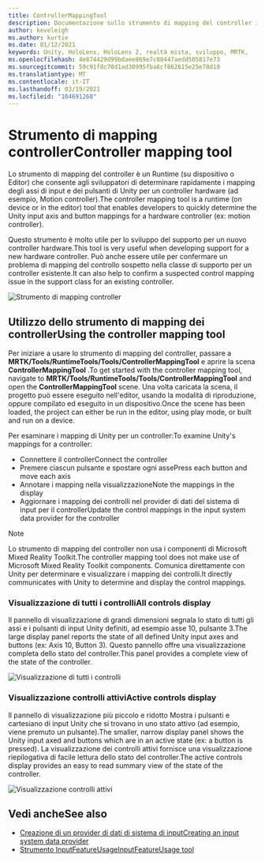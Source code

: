 ```yaml
---
title: ControllerMappingTool
description: Documentazione sullo strumento di mapping del controller in MRTK
author: keveleigh
ms.author: kurtie
ms.date: 01/12/2021
keywords: Unity, HoloLens, HoloLens 2, realtà mista, sviluppo, MRTK,
ms.openlocfilehash: 4e874429d99bdaee869e7c88447aedd505817e73
ms.sourcegitcommit: 59c91f8c70d1ad30995fba6cf862615e25e78d10
ms.translationtype: MT
ms.contentlocale: it-IT
ms.lasthandoff: 03/19/2021
ms.locfileid: "104691268"
---
```

# <a name="controller-mapping-tool"></a><span data-ttu-id="94f69-104">Strumento di mapping controller</span><span class="sxs-lookup"><span data-stu-id="94f69-104">Controller mapping tool</span></span>

<span data-ttu-id="94f69-105">Lo strumento di mapping del controller è un Runtime (su dispositivo o Editor) che consente agli sviluppatori di determinare rapidamente i mapping degli assi di input e dei pulsanti di Unity per un controller hardware (ad esempio, Motion controller).</span><span class="sxs-lookup"><span data-stu-id="94f69-105">The controller mapping tool is a runtime (on device or in the editor) tool that enables developers to quickly determine the Unity input axis and button mappings for a hardware controller (ex: motion controller).</span></span>

<span data-ttu-id="94f69-106">Questo strumento è molto utile per lo sviluppo del supporto per un nuovo controller hardware.</span><span class="sxs-lookup"><span data-stu-id="94f69-106">This tool is very useful when developing support for a new hardware controller.</span></span> <span data-ttu-id="94f69-107">Può anche essere utile per confermare un problema di mapping del controllo sospetto nella classe di supporto per un controller esistente.</span><span class="sxs-lookup"><span data-stu-id="94f69-107">It can also help to confirm a suspected control mapping issue in the support class for an existing controller.</span></span>

![Strumento di mapping controller](../images/controller-mapping-tool/ControllerMappingTool.png)

## <a name="using-the-controller-mapping-tool"></a><span data-ttu-id="94f69-109">Utilizzo dello strumento di mapping dei controller</span><span class="sxs-lookup"><span data-stu-id="94f69-109">Using the controller mapping tool</span></span>

<span data-ttu-id="94f69-110">Per iniziare a usare lo strumento di mapping del controller, passare a **MRTK/Tools/RuntimeTools/Tools/ControllerMappingTool** e aprire la scena **ControllerMappingTool** .</span><span class="sxs-lookup"><span data-stu-id="94f69-110">To get started with the controller mapping tool, navigate to **MRTK/Tools/RuntimeTools/Tools/ControllerMappingTool** and open the **ControllerMappingTool** scene.</span></span> <span data-ttu-id="94f69-111">Una volta caricata la scena, il progetto può essere eseguito nell'editor, usando la modalità di riproduzione, oppure compilato ed eseguito in un dispositivo.</span><span class="sxs-lookup"><span data-stu-id="94f69-111">Once the scene has been loaded, the project can either be run in the editor, using play mode, or built and run on a device.</span></span>

<span data-ttu-id="94f69-112">Per esaminare i mapping di Unity per un controller:</span><span class="sxs-lookup"><span data-stu-id="94f69-112">To examine Unity's mappings for a controller:</span></span>

- <span data-ttu-id="94f69-113">Connettere il controller</span><span class="sxs-lookup"><span data-stu-id="94f69-113">Connect the controller</span></span>
- <span data-ttu-id="94f69-114">Premere ciascun pulsante e spostare ogni asse</span><span class="sxs-lookup"><span data-stu-id="94f69-114">Press each button and move each axis</span></span>
- <span data-ttu-id="94f69-115">Annotare i mapping nella visualizzazione</span><span class="sxs-lookup"><span data-stu-id="94f69-115">Note the mappings in the display</span></span>
- <span data-ttu-id="94f69-116">Aggiornare i mapping dei controlli nel provider di dati del sistema di input per il controller</span><span class="sxs-lookup"><span data-stu-id="94f69-116">Update the control mappings in the input system data provider for the controller</span></span>

> [!NOTE]
> <span data-ttu-id="94f69-117">Lo strumento di mapping del controller non usa i componenti di Microsoft Mixed Reality Toolkit.</span><span class="sxs-lookup"><span data-stu-id="94f69-117">The controller mapping tool does not make use of Microsoft Mixed Reality Toolkit components.</span></span> <span data-ttu-id="94f69-118">Comunica direttamente con Unity per determinare e visualizzare i mapping dei controlli.</span><span class="sxs-lookup"><span data-stu-id="94f69-118">It directly communicates with Unity to determine and display the control mappings.</span></span>

### <a name="all-controls-display"></a><span data-ttu-id="94f69-119">Visualizzazione di tutti i controlli</span><span class="sxs-lookup"><span data-stu-id="94f69-119">All controls display</span></span>

<span data-ttu-id="94f69-120">Il pannello di visualizzazione di grandi dimensioni segnala lo stato di tutti gli assi e i pulsanti di input Unity definiti, ad esempio asse 10, pulsante 3.</span><span class="sxs-lookup"><span data-stu-id="94f69-120">The large display panel reports the state of all defined Unity input axes and buttons (ex: Axis 10, Button 3).</span></span> <span data-ttu-id="94f69-121">Questo pannello offre una visualizzazione completa dello stato del controller.</span><span class="sxs-lookup"><span data-stu-id="94f69-121">This panel provides a complete view of the state of the controller.</span></span>

![Visualizzazione di tutti i controlli](../images/controller-mapping-tool/AllControls.png)

### <a name="active-controls-display"></a><span data-ttu-id="94f69-123">Visualizzazione controlli attivi</span><span class="sxs-lookup"><span data-stu-id="94f69-123">Active controls display</span></span>

<span data-ttu-id="94f69-124">Il pannello di visualizzazione più piccolo e ridotto Mostra i pulsanti e cartesiano di input Unity che si trovano in uno stato attivo (ad esempio, viene premuto un pulsante).</span><span class="sxs-lookup"><span data-stu-id="94f69-124">The smaller, narrow display panel shows the Unity input axed and buttons which are in an active state (ex: a button is pressed).</span></span> <span data-ttu-id="94f69-125">La visualizzazione dei controlli attivi fornisce una visualizzazione riepilogativa di facile lettura dello stato del controller.</span><span class="sxs-lookup"><span data-stu-id="94f69-125">The active controls display provides an easy to read summary view of the state of the controller.</span></span>

![Visualizzazione controlli attivi](../images/controller-mapping-tool/ActiveControls.png)

## <a name="see-also"></a><span data-ttu-id="94f69-127">Vedi anche</span><span class="sxs-lookup"><span data-stu-id="94f69-127">See also</span></span>

- [<span data-ttu-id="94f69-128">Creazione di un provider di dati di sistema di input</span><span class="sxs-lookup"><span data-stu-id="94f69-128">Creating an input system data provider</span></span>](../input/CreateDataProvider.md)
- [<span data-ttu-id="94f69-129">Strumento InputFeatureUsage</span><span class="sxs-lookup"><span data-stu-id="94f69-129">InputFeatureUsage tool</span></span>](inputFeatureUsageTool.md)
